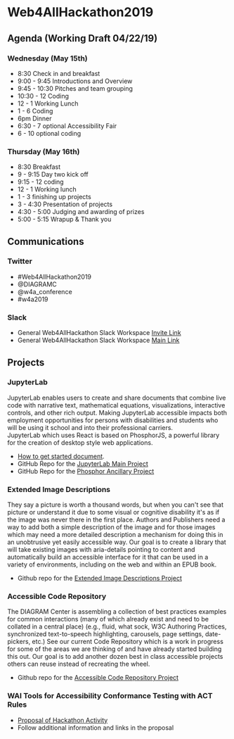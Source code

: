 # Web4AllHackathon2019

## Agenda (Working Draft 04/22/19)

### Wednesday (May 15th)
 
* 8:30 Check in and breakfast
* 9:00 - 9:45  Introductions and Overview
* 9:45 - 10:30 Pitches and team grouping
* 10:30 - 12 Coding
* 12 - 1 Working Lunch
* 1 - 6 Coding
* 6pm Dinner
* 6:30 - 7 optional Accessibility Fair
* 6 - 10 optional coding
 
### Thursday (May 16th)
* 8:30 Breakfast
* 9 - 9:15 Day two kick off
* 9:15 - 12 coding
* 12 - 1 Working lunch
* 1 - 3 finishing up projects
* 3 - 4:30 Presentation of projects
* 4:30 - 5:00 Judging and awarding of prizes
* 5:00 - 5:15 Wrapup & Thank you

## Communications

### Twitter

* #Web4AllHackathon2019 
* @DIAGRAMC
* @w4a_conference
* #w4a2019

### Slack

* General Web4AllHackathon Slack Workspace [Invite Link](https://join.slack.com/t/web4allhackathon2019/shared_invite/enQtNjIwMDE3NjkzODg4LWE3NDJmMTRiYWRkOTkyZGM4ODJlYzc2YzQ2MzY2MmFlMDA2YzFiZDMzNzBhZGJjM2I0NzM3YTg4YzA2MjliNWQ)
* General Web4AllHackathon Slack Workspace [Main Link](http://web4allhackathon2019.slack.com/)

## Projects

### JupyterLab

JupyterLab enables users to create and share documents that combine live code with narrative text, mathematical equations, visualizations, interactive controls, and other rich output.  Making JupyterLab accessible impacts both employment opportunities for persons with disabilities and students who will be using it school and into their professional carriers.  
JupyterLab which uses React is based on PhosphorJS, a powerful library for the creation of desktop style web applications.

* [How to get started document](Jupyter.md).
* GitHub Repo for the [JupyterLab Main Project](https://github.com/diagram-codesprint/jupyterlab)
* GitHub Repo for the [Phosphor Ancillary Project](https://github.com/diagram-codesprint/phosphor)

### Extended Image Descriptions

They say a picture is worth a thousand words, but when you can't see that picture or understand it due to some visual or cognitive disability it's as if the image was never there in the first place.  Authors and Publishers need a way to add both a simple description of the image and for those images which may need a more detailed description a mechanism for doing this in an unobtrusive yet easily accessible way.  Our goal is to create a library that will take existing images with aria-details pointing to content and automatically build an accessible interface for it that can be used in a variety of environments, including on the web and within an EPUB book.

* Github repo for the 
  [Extended Image Descriptions Project](https://github.com/diagram-codesprint/ExtendedImageDescriptions)

### Accessible Code Repository

The DIAGRAM Center is assembling a collection of best practices examples for common interactions (many of which already exist and need to be collated in a central place) (e.g., fluid, what sock, W3C Authoring Practices, synchronized text-to-speech highlighting, carousels, page settings, date-pickers, etc.) See our current Code Repository which is a work in progress for some of the areas we are thinking of and have already started building this out. Our goal is to add another dozen best in class accessible projects others can reuse instead of recreating the wheel.

* Github repo for the
  [Accessible Code Repository Project](https://github.com/diagram-codesprint/AccessibleCodeRepository)


### WAI Tools for Accessibility Conformance Testing with ACT Rules 

* [Proposal of Hackathon Activity](docs/WAI-Tools_proposal.pdf)
* Follow additional information and links in the proposal



